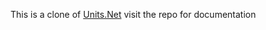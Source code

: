 This is a clone of [Units.Net](https://github.com/angularsen/UnitsNet)
visit the repo for documentation
